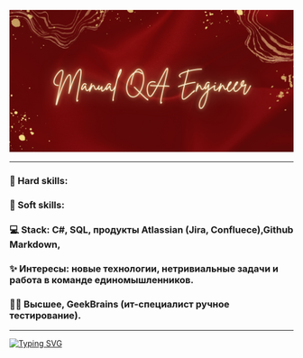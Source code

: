 ![Image alt](2.jpg)

***

### 🗿 Hard skills:  
### 🌿 Soft skills:
### 💻 Stack: С#, SQL, продукты Atlassian (Jira, Confluece),Github Markdown,
### ✨ Интересы: новые технологии, нетривиальные задачи и работа в команде единомышленников. 
### 👩‍🎓 Высшее, GeekBrains (ит-специалист ручное тестирование).






---
[![Typing SVG](https://readme-typing-svg.herokuapp.com?color=%ffdb58&lines=Активно+ищу+удаленную+работу)](https://git.io/typing-svg)
